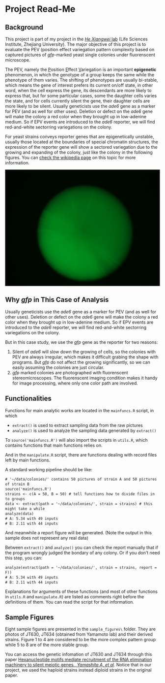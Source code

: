 Project Read-Me
================

## Background

This project is part of my project in the [*He Xiangwei* lab](http://lsi.zju.edu.cn/redir.php?catalog_id=13701) (Life Sciences Institute, Zhejiang University). The major objective of this project is to evaluate the PEV (position effect variegation pattern complexity based on captured pictures of *gfp*-marked yeast single colonies under fluorenscent microscope.

The PEV, namely the <u>P</u>osition <u>E</u>ffect <u>V</u>ariegation is an important __epigenetic__ phenomenon, in which the genotype of a group keeps the same while the phenotype of them varies. The shifting of phenotypes are usually bi-stable, which means the gene of interest prefers its current on/off state, in other word, when the cell express the gene, its descendants are more likely to express that, but for some particular cases, some the daughter cells varies the state, and for cells currently silent the gene, their daughter cells are more likely to be silent.
Usually geneticists use the _ade6_ gene as a marker for PEV (and as well for other uses). Deletion or defect on the _ade6_ gene will make the colony a red color when they brought up in low-adenine medium. So if EPV events are introduced to the _ade6_ reporter, we will find red-and-white sectorring variegations on the colony.


For yeast strains conveys reporter genes that are epigenetically unstable, usually those located at the boundaries of special chromatin structures, the expression of the reporter gene will show a sectored variegation due to the growing and expanding of the colony, just like the colony in the following figures. You can [check the wikipedia page](http://en.wikipedia.org/wiki/Position_effect) on this topic for more information.

![PEV colony](https://github.com/lytze/GFP_colony_PEV_analysis/blob/master/sample_figure/1.jpg?raw=true)

## Why _gfp_ in This Case of Analysis

Usually geneticists use the _ade6_ gene as a marker for PEV (and as well for other uses). Deletion or defect on the _ade6_ gene will make the colony a red color when they brought up in low-adenine medium. So if EPV events are introduced to the _ade6_ reporter, we will find red-and-white sectorring variegations on the colony.

But in this case study, we use the _gfp_ gene as the reporter for two reasons:

1. Silent of _ade6_ will slow down the growing of cells, so the colonies with PEV are always irregular, which makes it difficult grabing the shape with programs. But _gfp_ do not affect the growing significantly, so we can easily assuming the colonies are just circular.
2. _gfp_ marked colonies are photographed with fluorenscent stereomicroscopes. The fluorenscent imaging condition makes it handy for image processing, where only one color path are involved.

## Functionalities

Functions for main analytic works are located in the `mainfuncs.R` script, in which

* `extract()` is used to extract sampling data from the raw pictures
* `analyze()` is used to analyze the sampling data generated by `extract()`

To `source('mainfuncs.R')` will also import the scripts in `utils.R`, which contains functions that main functions relies on.

And in the `manipulate.R` script, there are functions dealing with record files left by main functions.

A standard working pipeline should be like:

	# '~/data/colonies/' contains 50 pictures of strain A and 50 pictures of strain B
	source('mainfuncs.R')
	strains <- c(A = 50, B = 50) # tell functions how to divide files in to groups
	data <- extract(path = '~/data/colonies/', strain = strains) # this might take a while
	analyze(data)
	# A: 5.34 with 49 inputs
	# B: 2.11 with 44 inputs

And meanwhile a report figure will be generated. (Note the output in this sample does not represent any real data)

Between `extract()` and `analyze()` you can check the report manually that if the program wrongly judged the bondary of any colony. Or if you don't need this step, you can:

	analyze(extract(path = '~/data/colonies/', strain = strains, report = F))
	# A: 5.34 with 49 inputs
	# B: 2.11 with 44 inputs

Explanations for arguments of these functions (and most of other functions in `utils.R` and `manipulate.R`) are listed as comments right before the definitions of them. You can read the script for that information.

## Sample Figures

Eight sample figures are presented in the `sample_figures\` folder. They are photos of JT630, JT634 (obtained from Yamamoto lab) and their derived strains. Figure 1 to 4 are considered to be the more complex pattern group while 5 to 8 are of the more stable group.

You can access the genetic infomation of JT630 and JT634 through this paper [Hexanucleotide motifs mediate recruitment of the RNA elimination machinery to silent meiotic genes., *Yamashita A, et al*](http://www.ncbi.nlm.nih.gov/pmc/articles/PMC3352096/). Notice that in our project, we used the haploid strains instead diploid strains in the original paper.
